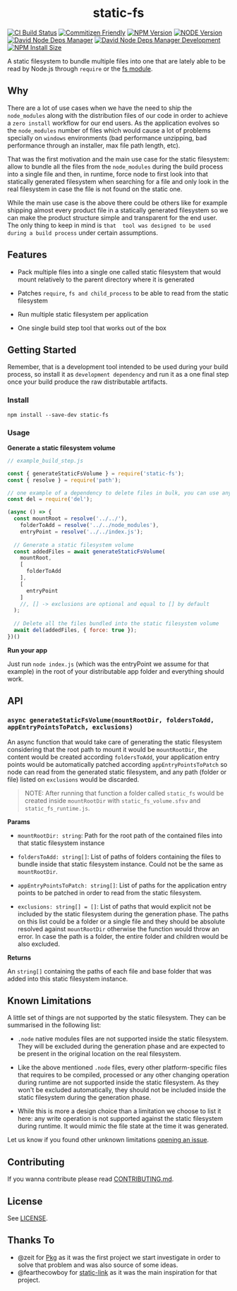 <h1 align="center">
  static-fs
</h1> 

[![CI Build Status][ci-build-status-image]][ci-build-status-url]
[![Commitizen Friendly][commitizen-friendly-image]][commitizen-friendly-url]
[![NPM Version][npm-version-image]][npm-version-url]
[![NODE Version][node-version-image]][node-version-url]
[![David Node Deps Manager][david-node-deps-manager-image]][david-node-deps-manager-url]
[![David Node Deps Manager Development][david-node-deps-manager-dev-image]][david-node-deps-manager-dev-url]
[![NPM Install Size][npm-install-size-image]][npm-install-size-url]


A static filesystem to bundle multiple files into one that are lately
able to be read by Node.js through `require` or the [fs module](https://nodejs.org/api/fs.html).

## Why

There are a lot of use cases when we have the need to ship the `node_modules` 
along with the distribution files of our code in order to achieve a `zero install` 
workflow for our end users. As the application evolves so the `node_modules` number 
of files which would cause a lot of problems specially on `windows` environments 
(bad performance unzipping, bad performance through an installer,  max file path length, etc).

That was the first motivation and the main use case for the static filesystem: 
allow to bundle all the files from the `node_modules` during the build process into a single file 
and then, in runtime, force node to first look into that statically generated 
filesystem when searching for a file and only look in the real filesystem 
in case the file is not found on the static one.

While the main use case is the above there could be others like for example shipping almost 
every product file in a statically generated filesystem so we can make the product structure 
simple and transparent for the end user. The only thing to keep in mind is `that 
tool was designed to be used during a build process` under certain assumptions.

## Features

- Pack multiple files into a single one called static filesystem that would 
mount relatively to the parent directory where it is generated

- Patches `require`, `fs and child_process` to be able to read 
from the static filesystem

- Run multiple static filesystem per application

- One single build step tool that works out of the box

## Getting Started

Remember, that is a development tool intended to be used during your 
build process, so install it as `development dependency` and run it as 
a one final step once your build produce the raw distributable artifacts.

### Install

`npm install --save-dev static-fs`

### Usage

**Generate a static filesystem volume**
```javascript
// example_build_step.js

const { generateStaticFsVolume } = require('static-fs');
const { resolve } = require('path');

// one example of a dependency to delete files in bulk, you can use any other
const del = require('del');

(async () => {
  const mountRoot = resolve('../../'), 
    folderToAdd = resolve('../../node_modules'),
    entryPoint = resolve('../../index.js');
  
  // Generate a static filesystem volume
  const addedFiles = await generateStaticFsVolume(
    mountRoot,
    [
      folderToAdd
    ],
    [
      entryPoint
    ]
    //, [] -> exclusions are optional and equal to [] by default
  );
  
  // Delete all the files bundled into the static filesystem volume
  await del(addedFiles, { force: true });
})()
```

**Run your app**

Just run `node index.js` (which was the entryPoint we assume for that example) 
in the root of your distributable app folder and everything should work. 

## API

### `async generateStaticFsVolume(mountRootDir, foldersToAdd, appEntryPointsToPatch, exclusions)`

An async function that would take care of generating the static filesystem 
considering that the root path to mount it would be `mountRootDir`, the content 
would be created according `foldersToAdd`, your application entry points 
would be automatically patched according `appEntryPointsToPatch` so node can read 
from the generated static filesystem, and any path (folder or file) listed on `exclusions`
would be discarded.

> NOTE: After running that function a folder called `static_fs` would be 
created inside `mountRootDir` with `static_fs_volume.sfsv` and 
`static_fs_runtime.js`.

**Params** 

- `mountRootDir: string`: Path for the root path of the contained files 
into that static filesystem instance

- `foldersToAdd: string[]`: List of paths of folders containing the files 
to bundle inside that static filesystem instance. Could not be the same as 
`mountRootDir`.

- `appEntryPointsToPatch: string[]`: List of paths for the application entry points 
to be patched in order to read from the static filesystem.

- `exclusions: string[] = []`: List of paths that would explicit not be included by 
the static filesystem during the generation phase. The paths on this list could 
be a folder or a single file and they should be absolute resolved against 
`mountRootDir` otherwise the function would throw an error. In case the path 
is a folder, the entire folder and children would be also excluded. 

**Returns**

An `string[]` containing the paths of each file and base folder 
that was added into this static filesystem instance. 

## Known Limitations

A little set of things are not supported by the static filesystem. They can 
be summarised in the following list:

- `.node` native modules files are not supported inside the static filesystem. 
They will be excluded during the generation phase and are expected to be present 
in the original location on the real filesystem.

- Like the above mentioned `.node` files, every other platform-specific files that
requires to be compiled, processed or any other changing operation during runtime are 
not supported inside the static filesystem. As they won't be excluded automatically, 
they should not be included inside the static filesystem during the generation phase. 

- While this is more a design choice than a limitation we choose to list it 
here: any write operation is not supported against the static filesystem during runtime.
It would mimic the file state at the time it was generated.

Let us know if you found other unknown limitations [opening an issue](https://github.com/mistic/static-fs/issues/new).

## Contributing

If you wanna contribute please read [CONTRIBUTING.md](https://github.com/mistic/static-fs/blob/master/CONTRIBUTING.md).

## License

See [LICENSE](https://github.com/mistic/static-fs/blob/master/LICENSE).

## Thanks To

- @zeit for [Pkg](https://github.com/zeit/pkg) as it was the first project we 
  start investigate in order to solve that problem and was also source of some ideas.
- @fearthecowboy for [static-link](https://github.com/fearthecowboy/static-link) as 
  it was the main inspiration for that project.
  
[ci-build-status-image]: https://dev.azure.com/static-fs/static-fs/_apis/build/status/mistic.static-fs?branchName=master 
[ci-build-status-url]: https://dev.azure.com/static-fs/static-fs/_build/latest?definitionId=1&branchName=master
[commitizen-friendly-image]: https://img.shields.io/badge/commitizen-friendly-brightgreen.svg
[commitizen-friendly-url]: http://commitizen.github.io/cz-cli
[npm-version-image]: https://img.shields.io/npm/v/static-fs
[npm-version-url]: https://www.npmjs.com/package/static-fs
[node-version-image]: https://img.shields.io/node/v/static-fs
[node-version-url]: https://nodejs.org/download/release/v10.15.2
[david-node-deps-manager-image]: https://img.shields.io/david/mistic/static-fs
[david-node-deps-manager-url]: https://david-dm.org/mistic/static-fs
[david-node-deps-manager-dev-image]: https://img.shields.io/david/dev/mistic/static-fs
[david-node-deps-manager-dev-url]: https://david-dm.org/mistic/static-fs?type=dev
[npm-install-size-image]: https://badgen.net/packagephobia/install/static-fs
[npm-install-size-url]: https://packagephobia.now.sh/result?p=static-fs
